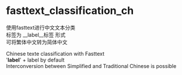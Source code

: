 # fasttext_classification_ch
使用fasttext进行中文文本分类  
标签为 __label__标签 形式  
可将繁体中文转为简体中文

Chinese texte classification with Fasttext  
'__label__' + label by default  
Interconversion between Simplified and Traditional Chinese is possible  

